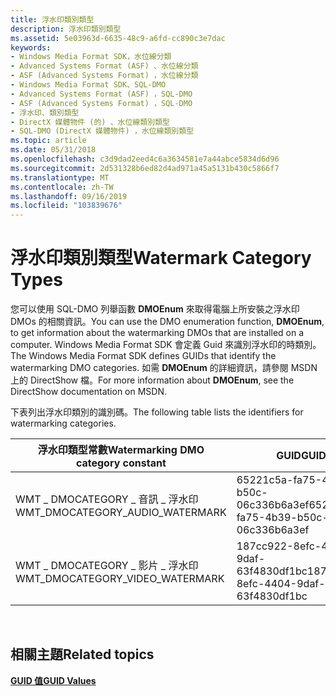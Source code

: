 ```yaml
---
title: 浮水印類別類型
description: 浮水印類別類型
ms.assetid: 5e03963d-6635-48c9-a6fd-cc890c3e7dac
keywords:
- Windows Media Format SDK，水位線分類
- Advanced Systems Format (ASF) 、水位線分類
- ASF (Advanced Systems Format) ，水位線分類
- Windows Media Format SDK、SQL-DMO
- Advanced Systems Format (ASF) ，SQL-DMO
- ASF (Advanced Systems Format) ，SQL-DMO
- 浮水印、類別類型
- DirectX 媒體物件 (的) 、水位線類別類型
- SQL-DMO (DirectX 媒體物件) ，水位線類別類型
ms.topic: article
ms.date: 05/31/2018
ms.openlocfilehash: c3d9dad2eed4c6a3634581e7a44abce5834d6d96
ms.sourcegitcommit: 2d531328b6ed82d4ad971a45a5131b430c5866f7
ms.translationtype: MT
ms.contentlocale: zh-TW
ms.lasthandoff: 09/16/2019
ms.locfileid: "103839676"
---
```

# <a name="watermark-category-types"></a><span data-ttu-id="787b8-112">浮水印類別類型</span><span class="sxs-lookup"><span data-stu-id="787b8-112">Watermark Category Types</span></span>

<span data-ttu-id="787b8-113">您可以使用 SQL-DMO 列舉函數 **DMOEnum** 來取得電腦上所安裝之浮水印 DMOs 的相關資訊。</span><span class="sxs-lookup"><span data-stu-id="787b8-113">You can use the DMO enumeration function, **DMOEnum**, to get information about the watermarking DMOs that are installed on a computer.</span></span> <span data-ttu-id="787b8-114">Windows Media Format SDK 會定義 Guid 來識別浮水印的時類別。</span><span class="sxs-lookup"><span data-stu-id="787b8-114">The Windows Media Format SDK defines GUIDs that identify the watermarking DMO categories.</span></span> <span data-ttu-id="787b8-115">如需 **DMOEnum** 的詳細資訊，請參閱 MSDN 上的 DirectShow 檔。</span><span class="sxs-lookup"><span data-stu-id="787b8-115">For more information about **DMOEnum**, see the DirectShow documentation on MSDN.</span></span>

<span data-ttu-id="787b8-116">下表列出浮水印類別的識別碼。</span><span class="sxs-lookup"><span data-stu-id="787b8-116">The following table lists the identifiers for watermarking categories.</span></span>



| <span data-ttu-id="787b8-117">浮水印類型常數</span><span class="sxs-lookup"><span data-stu-id="787b8-117">Watermarking DMO category constant</span></span> | <span data-ttu-id="787b8-118">GUID</span><span class="sxs-lookup"><span data-stu-id="787b8-118">GUID</span></span>                                 |
|------------------------------------|--------------------------------------|
| <span data-ttu-id="787b8-119">WMT \_ DMOCATEGORY \_ 音訊 \_ 浮水印</span><span class="sxs-lookup"><span data-stu-id="787b8-119">WMT\_DMOCATEGORY\_AUDIO\_WATERMARK</span></span> | <span data-ttu-id="787b8-120">65221c5a-fa75-4b39-b50c-06c336b6a3ef</span><span class="sxs-lookup"><span data-stu-id="787b8-120">65221c5a-fa75-4b39-b50c-06c336b6a3ef</span></span> |
| <span data-ttu-id="787b8-121">WMT \_ DMOCATEGORY \_ 影片 \_ 浮水印</span><span class="sxs-lookup"><span data-stu-id="787b8-121">WMT\_DMOCATEGORY\_VIDEO\_WATERMARK</span></span> | <span data-ttu-id="787b8-122">187cc922-8efc-4404-9daf-63f4830df1bc</span><span class="sxs-lookup"><span data-stu-id="787b8-122">187cc922-8efc-4404-9daf-63f4830df1bc</span></span> |



 

## <a name="related-topics"></a><span data-ttu-id="787b8-123">相關主題</span><span class="sxs-lookup"><span data-stu-id="787b8-123">Related topics</span></span>

<dl> <dt>

[<span data-ttu-id="787b8-124">**GUID 值**</span><span class="sxs-lookup"><span data-stu-id="787b8-124">**GUID Values**</span></span>](guid-values.md)
</dt> </dl>

 

 




